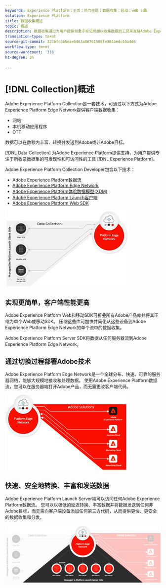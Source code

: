 ```yaml
---
keywords: Experience Platform；主页；热门主题；数据收集；启动；web sdk
solution: Experience Platform
title: 数据收集概述
topic: 概述
description: 数据收集通过为用户提供侧重于标记页面以收集数据的工具来支持Adobe Experience Platform。
translation-type: tm+mt
source-git-commit: 323bfc6b5eae5463a86761589fe384aedc40a4d6
workflow-type: tm+mt
source-wordcount: '316'
ht-degree: 2%

---
```



# [!DNL Collection]概述

Adobe Experience Platform Collection是一套技术，可通过以下方式为Adobe Experience Platform Edge Network提供客户端数据收集：

* 网站
* 本机移动应用程序
* OTT

<!-- * Servers -->

数据可以在数秒内丰富、转换并发送到Adobe或非Adobe目标。

[!DNL Data Collection] 为Adobe Experience Platform提供支持，为用户提供专注于所收录数据集的可发现性和可访问性的工具 [!DNL Experience Platform]。

Adobe Experience Platform Collection Developer包含以下技术：

* Adobe Experience Platform数据流
* [Adobe Experience Platform Edge Network](https://experienceleague.adobe.com/docs/web-sdk-learn/tutorials/introduction-to-web-sdk-and-edge-network.html)
* [Adobe Experience Platform体验数据模型(XDM)](https://experienceleague.adobe.com/docs/experience-platform/xdm/home.html)
* [Adobe Experience Platform Launch客户端](https://experienceleague.adobe.com/docs/launch.html)
* [Adobe Experience Platform Web SDK](https://experienceleague.adobe.com/docs/experience-platform/edge/home.html)

![](./images/Collection.png)

## 实现更简单，客户端性能更高

Adobe Experience Platform Web和移动SDK可折叠所有Adobe产品库并将其压缩为单个Web或移动SDK。 压缩这些库可加快并简化从这些设备到Adobe Experience Platform Edge Network的单个流中的数据收集。

Adobe Experience Platform Server SDK将数据从任何服务器流到Adobe Experience Platform Edge Network。

## 通过切换过程部署Adobe技术

Adobe Experience Platform Edge Network是一个全球分布、快速、可靠的服务器网络，能够大规模地接收和处理数据。 使用Adobe Experience Platform数据流，您可以在服务器端打开Adobe产品，而无需更改客户端代码。

![](./images/deploy.png)

## 快速、安全地转换、丰富和发送数据

Adobe Experience Platform Launch Server端可以访问任何Adobe Experience Platform数据流。 您可以以极低的延迟转换、丰富数据并将数据发送到任何非Adobe目标，而无需向客户端设备添加任何第三方代码，从而提供更快、更安全的数据收集和分发。

![](./images/launch.png)